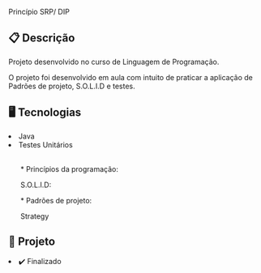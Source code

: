 Princípio  SRP/ DIP
<h2>📋 Descrição</h2>
<p> Projeto desenvolvido no curso de Linguagem de Programação.</p>
<p> O projeto foi desenvolvido em aula com intuito de praticar a aplicação de Padrões de projeto, S.O.L.I.D e testes. </p>

<h2>🖥️ Tecnologias</h2>
<li>Java </li> 
<li>Testes Unitários</li> <br />
<ul>* Princípios da programação:</ul>
<ul> S.O.L.I.D: </ul>
<ul>* Padrões de projeto:</ul>
<ul> Strategy</ul>
 
<h2>🎨 Projeto</h2>
<li>✔️ Finalizado</li>
